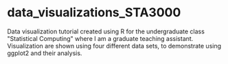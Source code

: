 # data_visualizations_STA3000

Data visualization tutorial created using R for the undergraduate class "Statistical Computing" where I am a graduate teaching assistant. Visualization are shown using four different data sets, to demonstrate using ggplot2 and their analysis.
